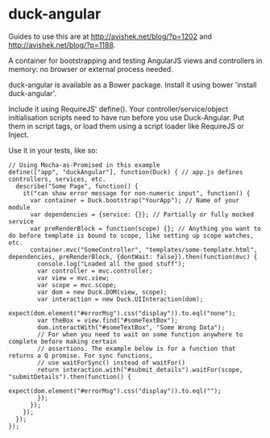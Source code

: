 duck-angular
============

Guides to use this are at http://avishek.net/blog/?p=1202 and http://avishek.net/blog/?p=1188.

A container for bootstrapping and testing AngularJS views and controllers in memory: no browser or external process needed.

duck-angular is available as a Bower package. Install it using bower 'install duck-angular'.

Include it using RequireJS' define(). Your controller/service/object initialisation scripts need to have run before you use Duck-Angular. Put them in script tags, or load them using a script loader like RequireJS or Inject.

Use it in your tests, like so:

    // Using Mocha-as-Promised in this example
    define(["app", "duckAngular"], function(Duck) { // app.js defines controllers, services, etc.
      describe("Some Page", function() {
        it("can show error message for non-numeric input", function() {
          var container = Duck.bootstrap("YourApp"); // Name of your module
          var dependencies = {service: {}}; // Partially or fully mocked service
          var preRenderBlock = function(scope) {}; // Anything you want to do before template is bound to scope, like setting up scope watches, etc. 
          container.mvc("SomeController", "templates/some-template.html", dependencies, preRenderBlock, {dontWait: false}).then(function(mvc) {
            console.log("Loaded all the good stuff");
            var controller = mvc.controller;
            var view = mvc.view;
            var scope = mvc.scope;
            var dom = new Duck.DOM(view, scope);
            var interaction = new Duck.UIInteraction(dom);
            expect(dom.element("#errorMsg").css("display")).to.eql("none");
            var theBox = view.find("#someTextBox");
            dom.interactWith("#someTextBox", "Some Wrong Data");
            // For when you need to wait on some function anywhere to complete before making certain
            // assertions. The example below is for a function that returns a Q promise. For sync functions,
            // use waitForSync() instead of waitFor()
            return interaction.with("#submit_details").waitFor(scope, "submitDetails").then(function() {
                expect(dom.element("#errorMsg").css("display")).to.eql("");
            });
          });
        });
      });
    });
